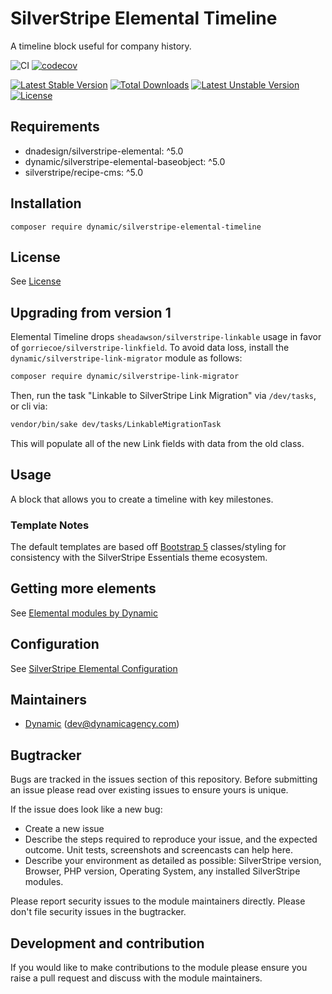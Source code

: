 # SilverStripe Elemental Timeline

A timeline block useful for company history.

![CI](https://github.com/dynamic/silverstripe-elemental-timeline/workflows/CI/badge.svg)
[![codecov](https://codecov.io/gh/dynamic/silverstripe-elemental-timeline/branch/master/graph/badge.svg)](https://codecov.io/gh/dynamic/silverstripe-elemental-timeline)

[![Latest Stable Version](https://poser.pugx.org/dynamic/silverstripe-elemental-timeline/v/stable)](https://packagist.org/packages/dynamic/silverstripe-elemental-timeline)
[![Total Downloads](https://poser.pugx.org/dynamic/silverstripe-elemental-timeline/downloads)](https://packagist.org/packages/dynamic/silverstripe-elemental-timeline)
[![Latest Unstable Version](https://poser.pugx.org/dynamic/silverstripe-elemental-timeline/v/unstable)](https://packagist.org/packages/dynamic/silverstripe-elemental-timeline)
[![License](https://poser.pugx.org/dynamic/silverstripe-elemental-timeline/license)](https://packagist.org/packages/dynamic/silverstripe-elemental-timeline)


## Requirements

* dnadesign/silverstripe-elemental: ^5.0
* dynamic/silverstripe-elemental-baseobject: ^5.0
* silverstripe/recipe-cms: ^5.0

## Installation

```
composer require dynamic/silverstripe-elemental-timeline
```

## License
See [License](license.md)

## Upgrading from version 1

Elemental Timeline drops `sheadawson/silverstripe-linkable` usage in favor of `gorriecoe/silverstripe-linkfield`. To avoid data loss, install the `dynamic/silverstripe-link-migrator` module as follows:

```markdown
composer require dynamic/silverstripe-link-migrator
```

Then, run the task "Linkable to SilverStripe Link Migration" via `/dev/tasks`, or cli via:
```markdown
vendor/bin/sake dev/tasks/LinkableMigrationTask
```

This will populate all of the new Link fields with data from the old class.

## Usage

A block that allows you to create a timeline with key milestones.

### Template Notes

The default templates are based off [Bootstrap 5](https://getbootstrap.com/) classes/styling for consistency with the SilverStripe Essentials theme ecosystem.

## Getting more elements

See [Elemental modules by Dynamic](https://github.com/orgs/dynamic/repositories?q=elemental&type=all&language=&sort=)

## Configuration

See [SilverStripe Elemental Configuration](https://github.com/dnadesign/silverstripe-elemental#configuration)

## Maintainers
 *  [Dynamic](https://www.dynamicagency.com) (<dev@dynamicagency.com>)

## Bugtracker
Bugs are tracked in the issues section of this repository. Before submitting an issue please read over
existing issues to ensure yours is unique.

If the issue does look like a new bug:

 - Create a new issue
 - Describe the steps required to reproduce your issue, and the expected outcome. Unit tests, screenshots
 and screencasts can help here.
 - Describe your environment as detailed as possible: SilverStripe version, Browser, PHP version,
 Operating System, any installed SilverStripe modules.

Please report security issues to the module maintainers directly. Please don't file security issues in the bugtracker.

## Development and contribution
If you would like to make contributions to the module please ensure you raise a pull request and discuss with the module maintainers.

